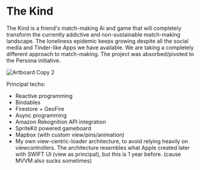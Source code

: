 # The Kind
The Kind is a friend's match-making Ai and game that will completely transform the currently addictive and non-sustainable match-making landscape. The loneliness epidemic keeps growing despite all the social media and Tinder-like Apps we have available. We are taking a completely different approach to match-making. 
The project was absorbed/pivoted to the Persona initiative.

![Artboard Copy 2](https://user-images.githubusercontent.com/17029800/68362845-8b1e1b80-00dd-11ea-85a9-13a821cc91a9.png)

Principal techs: 
- Reactive programming
- Bindables
- Firestore + GeoFire
- Async programming
- Amazon Rekognition API integration
- SpriteKit powered gameboard
- Mapbox (with custom view/pins/animation)
- My own view-centric-loader architecture, to avoid relying heavily on viewcontrollers. The architecture resembles what Apple created later with SWIFT UI (view as principal), but this is 1 year before. (cause MVVM also sucks sometimes)
